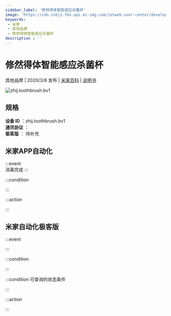```yaml
---
sidebar_label: '修然得体智能感应杀菌杯'
image: 'https://cdn.cnbj1.fds.api.mi-img.com/iotweb-user-center/developer_1679047686589E1cO085h.png?GalaxyAccessKeyId=AKVGLQWBOVIRQ3XLEW&Expires=9223372036854775807&Signature=kJJUQ4OiGOmk+jQ1EzYo155ne+c='
keywords: 
 - 米家
 - 其他品牌
 - 修然得体智能感应杀菌杯
description : ''
---
```

# 修然得体智能感应杀菌杯

其他品牌 | 2020/3/8 发布 | [米家百科](https://home.mi.com/webapp/content/baike/product/index.html?model=zhij.toothbrush.bv1) | [说明书](https://home.mi.com/views/introduction.html?model=zhij.toothbrush.bv1&region=cn)

![zhij.toothbrush.bv1](https://cdn.cnbj1.fds.api.mi-img.com/iotweb-user-center/developer_1679047686589E1cO085h.png?GalaxyAccessKeyId=AKVGLQWBOVIRQ3XLEW&Expires=9223372036854775807&Signature=kJJUQ4OiGOmk+jQ1EzYo155ne+c=)

## 规格  
> 
**设备 ID** ：zhij.toothbrush.bv1  
**通讯协议** ：  
**极客版**  ： 待补充 


## 米家APP自动化  

:::event  
消毒完成
:::

:::condition  

:::

:::action   

:::

## 米家自动化极客版  

:::event  

:::

:::condition  

:::

:::condition 可查询的状态条件  

:::

:::action  

:::

        
